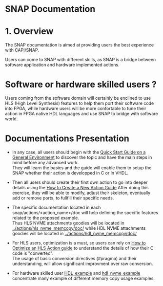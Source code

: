 # SNAP Documentation

# 1. Overview
The SNAP documentation is aimed at providing users the best experience with CAPI/SNAP.

Users can come to SNAP with different skills, as SNAP is a bridge between software application and hardware implemented actions.

# Software or hardware skilled users ?

Users coming from the software domain will certainly be enclined to use HLS (High Level Synthesis) features to help them port their software code into FPGA, while hardware users will be more confortable to tune their action in FPGA native HDL languages and use SNAP to bridge with software world.

# Documentations Presentation

* In any case, all users should begin with the [Quick Start Guide on a General Environment](./UG_CAPI_SNAP-QuickStart_on_a_General_Environment.pdf) to discover the topic and have the main steps in mind before any advanced work.  
They will learn the basics and the guide will enable them to setup the SNAP whether their action is developped in C or in VHDL.

* Then all users should create their first own action to go into deeper details using the [How to Create a New Action Guide](./AN_CAPI_SNAP-How_to_create_a_New_Action.pdf)
After doing this exercise, they will be able to modify, adjust their skeleton, eventually add or remove ports, to fullfill their specific needs.

* The specific documentation located in each snap/actions/<action_name>/doc will help defining the specific features related to the proposed example.  
Thus HLS NVME attachments goodies will be located in [../actions/hls_nvme_memcopy/doc/](../actions/hls_nvme_memcopy/doc/)
while HDL NVME attachments goodies will be located in [../actions/hdl_nvme_memcopy/doc/](../actions/hdl_nvme_memcopy/doc/)

* For HLS users, optimization is a must, so users can rely on [How to Optimize an HLS Action guide](./AN_CAPI_SNAP-How_to_optimize_a_HLS_action.pdf) to understand the details of how their C code is "converted".  
The usage of basic conversion directives (#pragma) and their understanding, will allow significant improvment over raw conversion.

* For hardware skilled user [HDL_example](../actions/hdl_nvme_example/) and [hdl_nvme_example](../actions/hdl_nvme_example/) concentrate many example of different memory copy usage examples.
